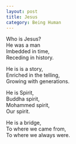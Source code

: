 ```yaml
---
layout: post
title: Jesus
category: Being Human 
---
```


Who is Jesus?  
He was a man  
Imbedded in time,  
Receding in history.

He is is a story,  
Enriched in the telling,  
Growing with generations.

He is Spirit,  
Buddha spirit,  
Mohammed spirit,  
Our spirit.

He is a bridge,  
To where we came from,  
To where we always were.
